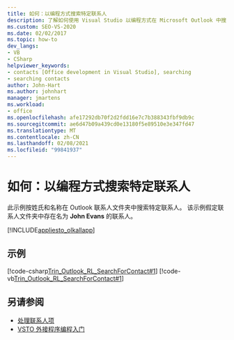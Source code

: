 ```yaml
---
title: 如何：以编程方式搜索特定联系人
description: 了解如何使用 Visual Studio 以编程方式在 Microsoft Outlook 中搜索特定联系人。
ms.custom: SEO-VS-2020
ms.date: 02/02/2017
ms.topic: how-to
dev_langs:
- VB
- CSharp
helpviewer_keywords:
- contacts [Office development in Visual Studio], searching
- searching contacts
author: John-Hart
ms.author: johnhart
manager: jmartens
ms.workload:
- office
ms.openlocfilehash: afe17292db70f2d2fdd16e7c7b388343fbf9db9c
ms.sourcegitcommit: ae6d47b09a439cd0e13180f5e89510e3e347fd47
ms.translationtype: MT
ms.contentlocale: zh-CN
ms.lasthandoff: 02/08/2021
ms.locfileid: "99841937"
---
```

# <a name="how-to-programmatically-search-for-a-specific-contact"></a>如何：以编程方式搜索特定联系人
  此示例按姓氏和名称在 Outlook 联系人文件夹中搜索特定联系人。 该示例假定联系人文件夹中存在名为 **John Evans** 的联系人。

 [!INCLUDE[appliesto_olkallapp](../vsto/includes/appliesto-olkallapp-md.md)]

## <a name="example"></a>示例
 [!code-csharp[Trin_Outlook_RL_SearchForContact#1](../vsto/codesnippet/CSharp/trin_outlook_rl_searchforcontact/thisaddin.cs#1)]
 [!code-vb[Trin_Outlook_RL_SearchForContact#1](../vsto/codesnippet/VisualBasic/trin_outlook_rl_searchforcontact/thisaddin.vb#1)]

## <a name="see-also"></a>另请参阅
- [处理联系人项](../vsto/working-with-contact-items.md)
- [VSTO 外接程序编程入门](../vsto/getting-started-programming-vsto-add-ins.md)
